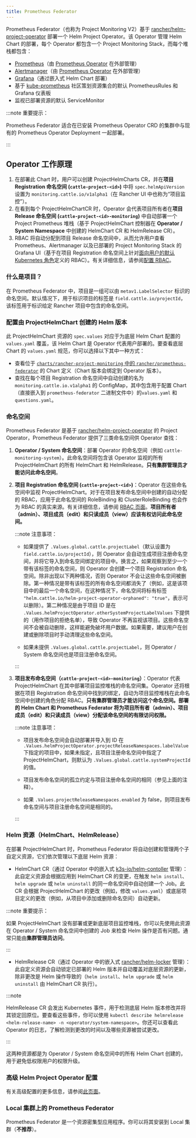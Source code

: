 ```yaml
---
title: Prometheus Federator
---
```


<head>
  <link rel="canonical" href="https://ranchermanager.docs.rancher.com/zh/reference-guides/prometheus-federator"/>
</head>

Prometheus Federator（也称为 Project Monitoring V2）基于 [rancher/helm-project-operator](https://github.com/rancher/helm-project-operator) 部署一个 Helm Project Operator。该 Operator 管理 Helm Chart 的部署，每个 Operator 都包含一个 Project Monitoring Stack，而每个堆栈都包含：

- [Prometheus](https://prometheus.io/)（由 [Prometheus Operator](https://github.com/prometheus-operator/prometheus-operator) 在外部管理）
- [Alertmanager](https://prometheus.io/docs/alerting/latest/alertmanager/)（由 [Prometheus Operator](https://github.com/prometheus-operator/prometheus-operator) 在外部管理）
- [Grafana](https://github.com/helm/charts/tree/master/stable/grafana)（通过嵌入式 Helm Chart 部署）
- 基于 [kube-prometheus](https://github.com/prometheus-operator/kube-prometheus/) 社区策划资源集合的默认 PrometheusRules 和 Grafana 仪表板
- 监视已部署资源的默认 ServiceMonitor

:::note 重要提示：

Prometheus Federator 适合在已安装 Prometheus Operator CRD 的集群中与现有的 Prometheus Operator Deployment 一起部署。

:::

## Operator 工作原理

1. 在部署此 Chart 时，用户可以创建 ProjectHelmCharts CR，并在**项目 Registration 命名空间 (`cattle-project-<id>`)** 中将 `spec.helmApiVersion` 设置为 `monitoring.cattle.io/v1alpha1`（在 Rancher UI 中也称为“项目监控”）。
2. 在看到每个 ProjectHelmChartCR 时，Operator 会代表项目所有者在**项目 Release 命名空间 (`cattle-project-<id>-monitoring`)** 中自动部署一个 Project Prometheus 堆栈（基于 ProjectHelmChart 控制器在 **Operator / System Namespace** 中创建的 HelmChart CR 和 HelmRelease CR）。
3. RBAC 将自动分配到项目 Release 命名空间中，从而允许用户查看 Prometheus、Alertmanager 以及已部署的 Project Monitoring Stack 的 Grafana UI（基于在项目 Registration 命名空间上针对[面向用户的默认 Kubernetes 角色](https://kubernetes.io/docs/reference/access-authn-authz/rbac/#user-facing-roles)定义的 RBAC）。有关详细信息，请参阅[配置 RBAC](rbac.md)。

### 什么是项目？

在 Prometheus Federator 中，项目是一组可以由 `metav1.LabelSelector` 标识的命名空间。默认情况下，用于标识项目的标签是 `field.cattle.io/projectId`，该标签用于标识给定 Rancher 项目中包含的命名空间。

### 配置由 ProjectHelmChart 创建的 Helm 版本

此 ProjectHelmChart 资源的 `spec.values` 对应于为底层 Helm Chart 配置的 `values.yaml` 覆盖，该 Helm Chart 是 Operator 代表用户部署的。要查看底层 Chart 的 `values.yaml` 规范，你可以选择以下其中一种方式：

- 查看位于 [`charts/rancher-project-monitoring` 中的 `rancher/prometheus-federator`](https://github.com/rancher/prometheus-federator/blob/main/charts/rancher-project-monitoring) 的 Chart 定义（Chart 版本会绑定到 Operator 版本）。
- 查找在每个项目 Registration 命名空间中自动创建的名为 `monitoring.cattle.io.v1alpha1` 的 ConfigMap，其中包含用于配置 Chart（直接嵌入到 `prometheus-federator` 二进制文件中）的`values.yaml` 和 `questions.yaml`。

### 命名空间

Prometheus Federator 是基于 [rancher/helm-project-operator](https://github.com/rancher/helm-project-operator) 的 Project Operator，Prometheus Federator 提供了三类命名空间供 Operator 查找：

1. **Operator / System 命名空间**：部署 Operator 的命名空间（例如 `cattle-monitoring-system`）。此命名空间将包含该 Operator 监视的所有 ProjectHelmChart 的所有 HelmChart 和 HelmRelease。**只有集群管理员才能访问此命名空间**。

2. **项目 Registration 命名空间 (`cattle-project-<id>`)**：Operator 在这些命名空间中监视 ProjectHelmChart。对于在项目发布命名空​​间中创建的自动分配的 RBAC，应用于此命名空间的 RoleBinding 和 ClusterRoleBinding 也会作为 RBAC 的真实来源。有关详细信息，请参阅 [RBAC 页面](rbac.md)。**项目所有者（admin）、项目成员（edit）和只读成员（view）应该有权访问此命名空间。**

   :::note 注意事项：

   - 如果提供了 `.Values.global.cattle.projectLabel`（默认设置为 `field.cattle.io/projectId`），则 Operator 会自动生成项目注册命名空间，并将它导入到命名空间绑定的项目中。换言之，如果观察到至少一个带有该标签的命名空间，则 Operator 会创建一个项目 Registration 命名空间。除非出现以下两种情况，否则 Operator 不会让这些命名空间被删除。第一种情况是带有该标签的所有命名空间都消失了（例如，这是该项目中的最后一个命名空间，在这种情况下，命名空间将标有标签 `"helm.cattle.io/helm-project-operator-orphaned": "true"`，表示可以删除）。第二种情况是由于项目 ID 是在 `.Values.helmProjectOperator.otherSystemProjectLabelValues` 下提供的（用作项目的拒绝名单），导致 Operator 不再监视该项目。这些命名空间不会被自动删除，这样能避免破坏用户数据。如果需要，建议用户在创建或删除项目时手动清理这些命名空间。

   - 如果未提供 `.Values.global.cattle.projectLabel`，则 Operator / System 命名空间也是项目注册命名空间。

   :::

3. **项目发布命名空​​间（`cattle-project-<id>-monitoring`）**：Operator 代表 ProjectHelmChart 在其中部署项目监控堆栈的命名空间集。Operator 还将根据在项目 Registration 命名空间中找到的绑定，自动为项目监控堆栈在此命名空间中创建的角色分配 RBAC。**只有集群管理员才能访问这个命名空间。部署的 Helm Chart 和 Prometheus Federator 将为项目所有者（admin）、项目成员（edit）和只读成员（view）分配该命名空间的有限访问权限。**

   :::note 注意事项：

   - 项目发布命名空间会自动部署并导入到 ID 在 `.Values.helmProjectOperator.projectReleaseNamespaces.labelValue` 下指定的项目中，如果未指定，且项目注册命名空间中指定了 ProjectHelmChart，则默认为 `.Values.global.cattle.systemProjectId` 的值。

   - 项目发布命名空​​间的孤立约定与项目注册命名空间的相同（参见上面的注释）。

   - 如果 `.Values.projectReleaseNamespaces.enabled` 为 false，则项目发布命名空​​间与项目注册命名空间是相同的。

   :::

### Helm 资源（HelmChart、HelmRelease）

在部署 ProjectHelmChart 时，Prometheus Federator 将自动创建和管理两个子自定义资源，它们依次管理以下底层 Helm 资源：

- HelmChart CR（通过 Operator 中的嵌入式 [k3s-io​​/helm-contoller](https://github.com/k3s-io/helm-controller) 管理）：此自定义资源会根据应用到 HelmChart CR 的变更，在触发 `helm install`、`helm upgrade` 或 `helm uninstall` 的同一命名空间中自动创建一个 Job。此 CR 会根据 ProjectHelmChart 的更改（例如，修改 `values.yaml`）或底层项目定义的更改（例如，从项目中添加或删除命名空间）自动更新。

:::note 重要提示：

如果 ProjectHelmChart 没有部署或更新底层项目监控堆栈，你可以先使用此资源在 Operator / System 命名空间中创建的 Job 来检查 Helm 操作是否有问题。通常只能由**集群管理员访问**。

:::

- HelmRelease CR（通过 Operator 中的嵌入式 [rancher/helm-locker](https://github.com/rancher/helm-locker) 管理）：此自定义资源会自动锁定已部署的 Helm 版本并自动覆盖对底层资源的更新，除非更改是 Helm 操作导致的（`helm install`、`helm upgrade` 或 `helm uninstall` 由 HelmChart CR 执行）。

:::note

HelmRelease CR 会发出 Kubernetes 事件，用于检测底层 Helm 版本修改并将其锁定回原位。要查看这些事件，你可以使用 `kubectl describe helmrelease <helm-release-name> -n <operator/system-namespace>`。你还可以查看此 Operator 的日志，了解检测到更改的时间以及哪些资源被尝试更改。

:::

这两种资源都是为 Operator / System 命名空间中的所有 Helm Chart 创建的，用于避免低权限用户的权限升级。

### 高级 Helm Project Operator 配置

有关高级配置的更多信息，请参阅[此页面](https://github.com/rancher/prometheus-federator/blob/main/charts/prometheus-federator/0.0.1/README.md#advanced-helm-project-operator-configuration)。

<!--
|Value|Configuration|
|---|---------------------------|
|`helmProjectOperator.valuesOverride`| Allows an Operator to override values that are set on each ProjectHelmChart deployment on an operator-level; user-provided options (specified on the `spec.values` of the ProjectHelmChart) are automatically overridden if operator-level values are provided. For an example, see how the default value overrides `federate.targets`. Note: When overriding list values like `federate.targets`, user-provided list values will **not** be concatenated. |
|`helmProjectOperator.projectReleaseNamespaces.labelValues`| The value of the Project that all Project Release Namespaces should be auto-imported into via label and annotation. Not recommended to be overridden on a Rancher setup. |
|`helmProjectOperator.otherSystemProjectLabelValues`| Other namespaces that the operator should treat as a system namespace that should not be monitored. By default, all namespaces that match `global.cattle.systemProjectId` will not be matched. `cattle-monitoring-system`, `cattle-dashboards`, and `kube-system` are explicitly marked as system namespaces as well, regardless of label or annotation. |
|`helmProjectOperator.releaseRoleBindings.aggregate`| Whether to automatically create RBAC resources in Project Release namespaces.
|`helmProjectOperator.releaseRoleBindings.clusterRoleRefs.<admin\|edit\|view>`| ClusterRoles to reference to discover subjects to create RoleBindings for in the Project Release Namespace for all corresponding Project Release Roles. See RBAC above for more information. |
|`helmProjectOperator.hardenedNamespaces.enabled`| Whether to automatically patch the default ServiceAccount with `automountServiceAccountToken: false` and create a default NetworkPolicy in all managed namespaces in the cluster; the default values ensure that the creation of the namespace does not break a CIS 1.16 hardened scan. |
|`helmProjectOperator.hardenedNamespaces.configuration`| The configuration to be supplied to the default ServiceAccount or auto-generated NetworkPolicy on managing a namespace. |
-->

### Local 集群上的 Prometheus Federator

Prometheus Federator 是一个资源密集型应用程序。你可以将其安装到 Local 集群（**不推荐**）。

